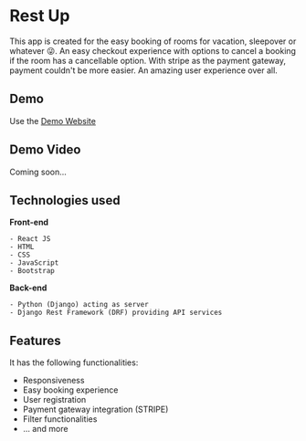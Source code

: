 # Rest Up

This app is created for the easy booking of rooms for vacation, sleepover or whatever 😜. An easy checkout experience with options to cancel a booking if the room has a cancellable option. With stripe as the payment gateway, payment couldn't be more easier. An amazing user experience over all.

## Demo

Use the [Demo Website](https://rest.up.railway.app)

## Demo Video

Coming soon...

## Technologies used

**Front-end**

```
- React JS
- HTML
- CSS
- JavaScript
- Bootstrap
```

**Back-end**

```
- Python (Django) acting as server
- Django Rest Framework (DRF) providing API services
```

## Features

It has the following functionalities:

- Responsiveness
- Easy booking experience
- User registration
- Payment gateway integration (STRIPE)
- Filter functionalities
- ... and more
